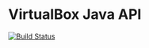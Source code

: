 VirtualBox Java API
===
[![Build Status](https://api.travis-ci.org/alexec/vbox-maven-plugin.png)](https://api.travis-ci.org/alexec/vbox-maven-plugin)

